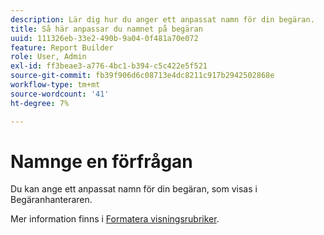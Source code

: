 ```yaml
---
description: Lär dig hur du anger ett anpassat namn för din begäran.
title: Så här anpassar du namnet på begäran
uuid: 111326eb-33e2-490b-9a04-0f481a70e072
feature: Report Builder
role: User, Admin
exl-id: ff3beae3-a776-4bc1-b394-c5c422e5f521
source-git-commit: fb39f906d6c08713e4dc8211c917b2942502868e
workflow-type: tm+mt
source-wordcount: '41'
ht-degree: 7%

---
```


# Namnge en förfrågan

Du kan ange ett anpassat namn för din begäran, som visas i Begäranhanteraren.

Mer information finns i [Formatera visningsrubriker](/help/analyze/report-builder/layout/t-format-display-headers.md).

